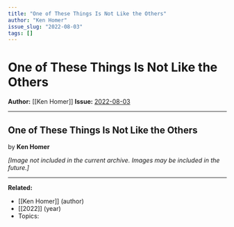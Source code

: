 ```yaml
---
title: "One of These Things Is Not Like the Others"
author: "Ken Homer"
issue_slug: "2022-08-03"
tags: []
---
```


# One of These Things Is Not Like the Others

**Author:** [[Ken Homer]]
**Issue:** [2022-08-03](https://plex.collectivesensecommons.org/2022-08-03/)

---

## One of These Things Is Not Like the Others
by **Ken Homer**

*[Image not included in the current archive. Images may be included in the future.]*

---

**Related:**
- [[Ken Homer]] (author)
- [[2022]] (year)
- Topics: 

